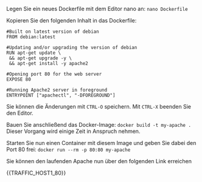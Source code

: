 Legen Sie ein neues Dockerfile mit dem Editor nano an: `nano Dockerfile`

Kopieren Sie den folgenden Inhalt in das Dockerfile:

```
#Built on latest version of debian
FROM debian:latest

#Updating and/or upgrading the version of debian
RUN apt-get update \
 && apt-get upgrade -y \
 && apt-get install -y apache2

#Opening port 80 for the web server
EXPOSE 80

#Running Apache2 server in foreground
ENTRYPOINT ["apachectl", "-DFOREGROUND"]
```

Sie können die Änderungen mit `CTRL-O` speichern. Mit `CTRL-X` beenden Sie den Editor.

Bauen Sie anschließend das Docker-Image: `docker build -t my-apache .`
Dieser Vorgang wird einige Zeit in Anspruch nehmen.

Starten Sie nun einen Container mit diesem Image und geben Sie dabei den Port 80 frei:
`docker run --rm -p 80:80 my-apache`

Sie können den laufenden Apache nun über den folgenden Link erreichen

{{TRAFFIC_HOST1_80}}
